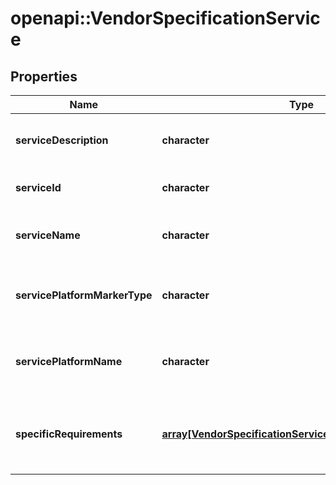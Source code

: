 # openapi::VendorSpecificationService

## Properties
Name | Type | Description | Notes
------------ | ------------- | ------------- | -------------
**serviceDescription** | **character** | Description of the vendor platform | [optional] 
**serviceId** | **character** | Unique identifier for this service | 
**serviceName** | **character** | The human readable name of a platform | 
**servicePlatformMarkerType** | **character** | The type of markers used in this services platform | [optional] 
**servicePlatformName** | **character** | The technology platform used by this service | [optional] 
**specificRequirements** | [**array[VendorSpecificationServiceSpecificRequirements]**](VendorSpecificationService_specificRequirements.md) | Additional arbitrary requirements for a particular platform | [optional] 


